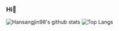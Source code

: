 ### Hi👋

<!--
**Hansangjin98/Hansangjin98** is a ✨ _special_ ✨ repository because its `README.md` (this file) appears on your GitHub profile.

Here are some ideas to get you started:

- 🔭 I’m currently working on ...
- 🌱 I’m currently learning ...
- 👯 I’m looking to collaborate on ...
- 🤔 I’m looking for help with ...
- 💬 Ask me about ...
- 📫 How to reach me: ...
- 😄 Pronouns: ...
- ⚡ Fun fact: ...
-->

![Hansangjin98's github stats](https://github-readme-stats.vercel.app/api?username=Hansangjin98&show_icons=true)
![Top Langs](https://github-readme-stats.vercel.app/api/top-langs/?username=Hansangjin98&layout=compact)
